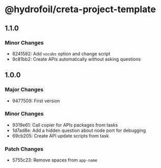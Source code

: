 # @hydrofoil/creta-project-template

## 1.1.0

### Minor Changes

- 8241582: Add `vocabs` option and change script
- 9c81bb2: Create APIs automatically without asking questions

## 1.0.0

### Major Changes

- 9477509: First version

### Minor Changes

- 9319e61: Call copier for APIs packages from tasks
- 1d7ad8e: Add a hidden question about node port for debugging
- 69cb205: Create API update scripts from task

### Patch Changes

- 5755c23: Remove spaces from `app-name`
